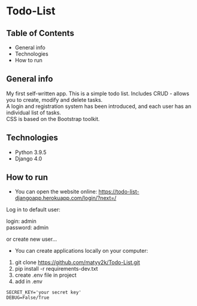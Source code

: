 # Todo-List 
## Table of Contents

* General info
* Technologies
* How to run


## General info
My first self-written app. This is a simple todo list. 
Includes CRUD - allows you to create, modify and delete tasks.  
A login and registration system has been introduced, and each user has an individual list of tasks.  
CSS is based on the Bootstrap toolkit.


## Technologies
- Python 3.9.5
- Django 4.0


## How to run

* You can open the website online:
https://todo-list-djangoapp.herokuapp.com/login/?next=/

Log in to default user:

login: admin  
password: admin

or create new user...

* You can create applications locally on your computer:

1) git clone https://github.com/matyy2k/Todo-List.git
2) pip install -r requirements-dev.txt
3) create .env file in project
4) add in .env 
```
SECRET_KEY='your secret key'
DEBUG=False/True
```







